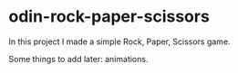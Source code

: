 # odin-rock-paper-scissors
In this project I made a simple Rock, Paper, Scissors game.

Some things to add later: animations.